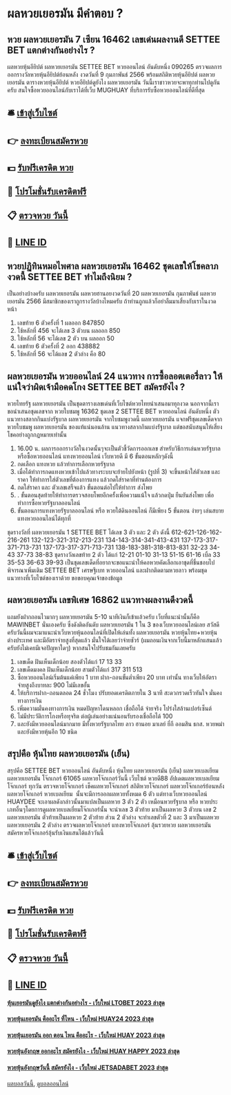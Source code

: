 # ผลหวยเยอรมัน มีคำตอบ ?
## หวย ผลหวยเยอรมัน 7 เซียน 16462 เลขเด่นผลงานดี SETTEE BET แตกต่างกันอย่างไร ?
ผลหวยหุ้นอียิปต์ ผลหวยเยอรมัน SETTEE BET หวยออนไลน์ อันดับหนึ่ง 090265 ตรวจผลการออกรางวัลหวยหุ้นอียิปต์ย้อนหลัง งวดวันที่ 9 กุมภาพันธ์ 2566 พร้อมสถิติหวยหุ้นอียิปต์ ผลหวยเยอรมัน ตารางหวยหุ้นอียิปต์ หวยอียิปต์ดูยังไง ผลหวยเยอรมัน วันนี้เราชาวหวยจะพาทุกท่านไปดูกันครับ สนใจซื้อหวยออนไลน์กับเราได้ที่เว็บ MUGHUAY ที่บริการรับซื้อหวยออนไลน์ที่ดีที่สุด

## 🛎 [เข้าสู่เว็บไซต์](https://bit.ly/3BG5bNw)
## 👉 [ลงทะเบียนสมัครหวย](https://bit.ly/3BG5bNw)
## 💵 [รับฟรีเครดิต หวย](https://bit.ly/3C3mvgS)
## 👑 [โปรโมชั่นรับเครดิตฟรี](https://bit.ly/3C3mvgS)
## 📋 [ตรวจหวย วันนี้](https://bit.ly/3C3mvgS)
## 📱 [LINE ID](https://bit.ly/3C3mvgS)

## หวยปฏิทินหมอไพศาล ผลหวยเยอรมัน 16462 ชุดเลขให้โชคลาภงวดนี้ SETTEE BET ทำไมถึงนิยม ?
เป็นอย่างบ้างครับ ผลหวยเยอรมัน ผลหวยฮานอยงวดวันที่ 20 ผลหวยเยอรมัน กุมภาพันธ์ ผลหวยเยอรมัน 2566 มีสมาชิกของเราถูกรางวัลบ้างไหมครับ ถ้าท่านถูกแล้วก็อย่าลืมมาเสี่ยงกับเราในงวดหน้า
1. เลขท้าย 6 ตัวครั้งที่ 1 ผลออก 847850
2. ใช้หลักที่ 456 จะได้เลข 3 ตัวบน ผลออก 850
3. ใช้หลักที่ 56 จะได้เลข 2 ตัว บน ผลออก 50
4. เลขท้าย 6 ตัวครั้งที่ 2 ออก 438882
5. ใช้หลักที่ 56 จะได้แลข 2 ตัวล่าง คือ 80

## ผลหวยเยอรมัน หวยออนไลน์ 24 แนวทาง การซื้อลอตเตอรี่ลาว ให้แน่ใจว่าผิดเจ้ามือคดโกง SETTEE BET สมัครยังไง ?
หวยไทยรัฐ ผลหวยเยอรมัน เป็นชุดตารางเลขเด่นที่เว็บไซต์หวยไทยนำเสนอมาทุกงวด นอกจากนี้เราขอนำเสนอชุดเลขจาก หวยใบชมพู 16362 ชุดเลข 2 SETTEE BET หวยออนไลน์ อันดับหนึ่ง ตัว แนวทางสลากกินแบ่งรัฐบาล ผลหวยเยอรมัน จากใบชมพูงวดนี้ ผลหวยเยอรมัน แจกฟรีชุดเลขเด็ดจากหวยใบชมพู ผลหวยเยอรมัน ของแท้แน่นอนล้าน แนวทางสลากกินแบ่งรัฐบาล แต่ขอสนับสนุนให้เสี่ยงโชคอย่างถูกกฎหมายเท่านั้น
1. 16.00 น. ผลการออกรางวัลในงวดนั้นๆจะเป็นตัวชี้วัดการออกเลข สำหรับวิธีการเล่นหวยรัฐบาล หรือซื้อหวยออนไลน์ แทงหวยออนไลน์ เว็บหวยดี มี 6 ขั้นตอนหลักๆดังนี้
2. กดเลือก แทงหวย แล้วทำการเลือกหวยรัฐบาล
3. เมื่อได้ทำการกดแทงหวยเข้าไปแล้วทางระบบจะย้ายไปยังหน้า (รูปที่ 3) จะขึ้นหน้าใส่ตัวเลข และ ราคา ให้ทำการใส่ตัวเลขที่ต้องการแทง แล้วกดใส่ราคาที่ท่านต้องการ
4. กดใส่ราคา และ ตัวเลขเสร็จแล้ว ขั้นตอนต่อไปให้ทำการ ส่งโพย
5. . ขั้นตอนสุดท้ายให้ทำการตรวจสอบโพยอีกครั้งเพื่อความแน้ใจ แล้วกดปุ่ม ยืนยันส่งโพย เพื่อทำการซื้อหวยรัฐบาลออนไลน์
6. ขั้นตอนการแทงหวยรัฐบาลออนไลน์ หรือ หวยใต้ดินออนไลน์ ก็มีเพียง 5 ขั้นตอน ง่ายๆ เล่นสบาย แทงหวยออนไลน์ได้ทุกที่

ชุดรางวัลที่ ผลหวยเยอรมัน 1 SETTEE BET ได้เลข 3 ตัว และ 2 ตัว ดังนี้
612-621-126-162-216-261
132-123-321-312-213-231
134-143-314-341-413-431
137-173-317-371-713-731
137-173-317-371-713-731
138-183-381-318-813-831
32-23
34-43
37-73
38-83
ชุดรางวัลเลขท้าย 2 ตัว ได้แก่
12-21
01-10
31-13
51-15
61-16
เบิ้ล 33
35-53
36-63
39-93
เป็นชุดเลขเด็ดที่อยากจะขอแนะนำให้คอหวยคัดเลือกเอาชุดที่ชื่นชอบไปพิจารณาเพิ่มเติม SETTEE BET เศรษฐีเบท หวยออนไลน์ และฝากติดตามหวยลาว พร้อมชุดแนวทางที่เว็บไซต์ของเราด้วย
ขอขอบคุณเจ้าของข้อมูล


## ผลหวยเยอรมัน เลขพิเศษ 16862 แนวทางผลงานดีงวดนี้
แถมยังฝากถอนไวมากๆ ผลหวยเยอรมัน 5-10 นาทีเงินก็เข้าแล้วครับ
เว็บที่แนะนำนั้นก็คือ MAWINBET นั่นเองครับ ซึ่งดังติดอันดับ ผลหวยเยอรมัน 1 ใน 3 ของเว็บหวยออนไลน์เลย
สวัสดีครับวันนี้ผมจะมาแนะนำเว็บหวยหุ้นออนไลน์ที่เปิดให้เล่นทั้ง ผลหวยเยอรมัน หวยหุ้นไทย+หวยหุ้นต่างประเทศ และมีอัตราจ่ายสูงที่สุดแล้ว
มั่นใจได้เลยว่าจ่ายชัวร์ (ผมถอนเงินจากเว็บนี้มาหลักแสนแล้วครับยังไม่เคยมีเจอปัญหาใดๆ)
หากสนใจไปรับชมกันเลยครับ
1. เลขเด็ด ฝันเห็นเด็กน้อย สองตัวได้แก่ 17 13 33
2. เลขเด็ดมงคล ฝันเห็นเด็กน้อย สามตัวได้แก่ 317 311 513
3. ซื้อหวยออนไลน์เริ่มต้นแค่เพียง 1 บาท ฝาก-ถอนขั้นต่ำเพียง 20 บาท เท่านั้น ทางเว็บให้อัตราจ่ายสูงถึงบาทละ 900 ไม่มีเลขอั้น
4. ให้บริการฝาก-ถอนตลอด 24 ชั่วโมง ปรับยอดเครดิตภายใน 3 นาที สะดวกรวดเร็วทันใจ มั่นคงทางการเงิน
5. เพิ่มความมั่นคงทางการเงิน หมดปัญหาโดนหลอก เชื่อถือได้ จ่ายจริง โปร่งใสล้านเปอร์เซ็นต์
6. ไม่มีประวัติการโกงหรือทุจริต ต่อผู้เล่นอย่างแน่นอนรับรองเชื่อถือได้ 100
7. และยังมีหวยออนไลน์มากมาย มีทั้งหวยรัฐบาลไทย ลาว ฮานอย มาเลย์ ยี่กี ออมสิน ธกส. หวยพม่า และยังมีหวยหุ้นอีก 10 ชนิด

## สรุปคือ หุ้นไทย ผลหวยเยอรมัน (เย็น)
สรุปคือ SETTEE BET หวยออนไลน์ อันดับหนึ่ง หุ้นไทย ผลหวยเยอรมัน (เย็น) ผลหวยเบลเยียม ผลหวยเยอรมัน โจ๊กเกอร์ 61065 ผลหวยโจ๊กเกอร์วันนี้ เว็บไซต์ หวยดี88 อัปเดตผลหวยเบลเยียม โจ๊กเกอร์ ทุกวัน ตรวจหวยโจ๊กเกอร์ เช็คผลหวยโจ๊กเกอร์ สถิติหวยโจ๊กเกอร์ ผลหวยโจ๊กเกอร์ย้อนหลัง ผลหวยโจ๊กเกอร์ หวยเบลเยียม  นั้นจะมีการออกผลหวยทั้งหมด 6 ตัว
แต่ทางเว็บหวยออนไลน์ HUAYDEE จะเอาผลดังกล่าวนั้นมาแปลเป็นผลหวย 3 ตัว 2 ตัว เหมือนหวยรัฐบาล หรือ หวยประเภทอื่นๆโดยการดูผลหวยเบลเยี่ยมโจ๊กเกอร์นั้น จะนำเลข 3 ตัวท้าย มาเป็นผลหวย 3 ตัวบน เลข 2 ผลหวยเยอรมัน ตัวท้ายเป็นผลหวย 2 ตัวท้าย ส่วน 2 ตัวล่าง จะทำเลขตัวที่ 2 และ 3 มาเป็นผลหวย ผลหวยเยอรมัน 2 ตัวล่าง ตรวจผลหวยโจ๊กเกอร์ แทงหวยโจ๊กเกอร์ ลุ้นรวยหวย ผลหวยเยอรมัน สมัครหวยโจ๊กเกอร์ลุ้นรับเงินแสนได้แล้ววันนี้

## 🛎 [เข้าสู่เว็บไซต์](https://bit.ly/3BG5bNw)
## 👉 [ลงทะเบียนสมัครหวย](https://bit.ly/3BG5bNw)
## 💵 [รับฟรีเครดิต หวย](https://bit.ly/3C3mvgS)
## 👑 [โปรโมชั่นรับเครดิตฟรี](https://bit.ly/3C3mvgS)
## 📋 [ตรวจหวย วันนี้](https://bit.ly/3C3mvgS)
## 📱 [LINE ID](https://bit.ly/3C3mvgS)

#### [หุ้นเยอรมันดูยังไง แตกต่างกันอย่างไร - เว็บใหม่ LTOBET 2023 ล่าสุด](https://atom.io/themes/หุ้นเยอรมันดูยังไง%20แตกต่างกันอย่างไร%20-%20เว็บใหม่%20ltobet%202023%20ล่าสุด)
#### [หวยหุ้นเยอรมัน คืออะไร ที่ไหน - เว็บใหม่ HUAY24 2023 ล่าสุด](https://atom.io/themes/หวยหุ้นเยอรมัน%20คืออะไร%20ที่ไหน%20-%20เว็บใหม่%20huay24%202023%20ล่าสุด)
#### [หวยหุ้นเยอรมัน ออก ตอน ไหน คืออะไร - เว็บใหม่ HUAY 2023 ล่าสุด](https://atom.io/themes/หวยหุ้นเยอรมัน%20ออก%20ตอน%20ไหน%20คืออะไร%20-%20เว็บใหม่%20huay%202023%20ล่าสุด)
#### [หวยหุ้นอังกฤษ ออกอะไร สมัครยังไง - เว็บใหม่ HUAY HAPPY 2023 ล่าสุด](https://atom.io/themes/หวยหุ้นอังกฤษ%20ออกอะไร%20สมัครยังไง%20-%20เว็บใหม่%20huay%20happy%202023%20ล่าสุด)
#### [หวยหุ้นอังกฤษวันนี้ สมัครยังไง - เว็บใหม่ JETSADABET 2023 ล่าสุด](https://atom.io/themes/หวยหุ้นอังกฤษวันนี้%20สมัครยังไง%20-%20เว็บใหม่%20jetsadabet%202023%20ล่าสุด)

[ผลบอลวันนี้](https://siamsport.tv "ผลบอลวันนี้"), [ดูบอลออนไลน์](https://siamsport.tv/ดูบอลสด "ดูบอลออนไลน์")